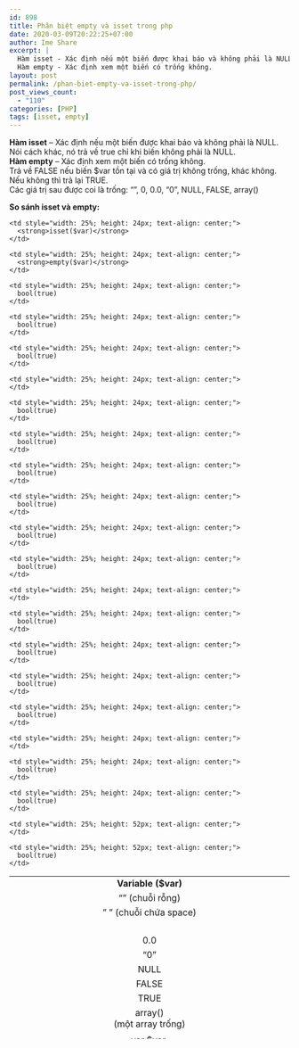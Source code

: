 ```yaml
---
id: 898
title: Phân biệt empty và isset trong php
date: 2020-03-09T20:22:25+07:00
author: Ime Share
excerpt: |
  Hàm isset - Xác định nếu một biến được khai báo và không phải là NULL.
  Hàm empty - Xác định xem một biến có trống không.
layout: post
permalink: /phan-biet-empty-va-isset-trong-php/
post_views_count:
  - "110"
categories: [PHP]
tags: [isset, empty]
---
```

**Hàm isset** &#8211; Xác định nếu một biến được khai báo và không phải là NULL. Nói cách khác, nó trả về true chỉ khi biến không phải là NULL.  
**Hàm empty** &#8211; Xác định xem một biến có trống không.  
Trả về FALSE nếu biến $var tồn tại và có giá trị không trống, khác không. Nếu không thì trả lại TRUE.  
Các giá trị sau được coi là trống: &#8220;&#8221;, 0, 0.0, &#8220;0&#8221;, NULL, FALSE, array()

**So sánh isset và empty:**

<table style="border-collapse: collapse; width: 100%; height: 292px;">
  <tr style="height: 24px;">
    <td style="width: 50%; height: 24px; text-align: center;">
      <strong>Variable ($var)</strong>
    </td>
    
    <td style="width: 25%; height: 24px; text-align: center;">
      <strong>isset($var)</strong>
    </td>
    
    <td style="width: 25%; height: 24px; text-align: center;">
      <strong>empty($var)</strong>
    </td>
  </tr>
  
  <tr style="height: 24px;">
    <td style="width: 50%; height: 24px; text-align: center;">
      “” (chuỗi rỗng)
    </td>
    
    <td style="width: 25%; height: 24px; text-align: center;">
      bool(true)
    </td>
    
    <td style="width: 25%; height: 24px; text-align: center;">
      bool(true)
    </td>
  </tr>
  
  <tr style="height: 24px;">
    <td style="width: 50%; height: 24px; text-align: center;">
      ” ” (chuỗi chứa space)
    </td>
    
    <td style="width: 25%; height: 24px; text-align: center;">
      bool(true)
    </td>
    
    <td style="width: 25%; height: 24px; text-align: center;">
    </td>
  </tr>
  
  <tr style="height: 24px;">
    <td style="width: 50%; height: 24px; text-align: center;">
    </td>
    
    <td style="width: 25%; height: 24px; text-align: center;">
      bool(true)
    </td>
    
    <td style="width: 25%; height: 24px; text-align: center;">
      bool(true)
    </td>
  </tr>
  
  <tr style="height: 24px;">
    <td style="width: 50%; height: 24px; text-align: center;">
      0.0
    </td>
    
    <td style="width: 25%; height: 24px; text-align: center;">
      bool(true)
    </td>
    
    <td style="width: 25%; height: 24px; text-align: center;">
      bool(true)
    </td>
  </tr>
  
  <tr style="height: 24px;">
    <td style="width: 50%; height: 24px; text-align: center;">
      &#8220;0&#8221;
    </td>
    
    <td style="width: 25%; height: 24px; text-align: center;">
      bool(true)
    </td>
    
    <td style="width: 25%; height: 24px; text-align: center;">
      bool(true)
    </td>
  </tr>
  
  <tr style="height: 24px;">
    <td style="width: 50%; height: 24px; text-align: center;">
      NULL
    </td>
    
    <td style="width: 25%; height: 24px; text-align: center;">
    </td>
    
    <td style="width: 25%; height: 24px; text-align: center;">
      bool(true)
    </td>
  </tr>
  
  <tr style="height: 24px;">
    <td style="width: 50%; height: 24px; text-align: center;">
      FALSE
    </td>
    
    <td style="width: 25%; height: 24px; text-align: center;">
      bool(true)
    </td>
    
    <td style="width: 25%; height: 24px; text-align: center;">
      bool(true)
    </td>
  </tr>
  
  <tr style="height: 24px;">
    <td style="width: 50%; height: 24px; text-align: center;">
      TRUE
    </td>
    
    <td style="width: 25%; height: 24px; text-align: center;">
      bool(true)
    </td>
    
    <td style="width: 25%; height: 24px; text-align: center;">
    </td>
  </tr>
  
  <tr style="height: 24px;">
    <td style="width: 50%; height: 24px; text-align: center;">
      array()<br /> (một array trống)
    </td>
    
    <td style="width: 25%; height: 24px; text-align: center;">
      bool(true)
    </td>
    
    <td style="width: 25%; height: 24px; text-align: center;">
      bool(true)
    </td>
  </tr>
  
  <tr style="height: 52px;">
    <td style="width: 50%; height: 52px; text-align: center;">
      var $var;<br /> (một biến được khai báo, nhưng không có giá trị)
    </td>
    
    <td style="width: 25%; height: 52px; text-align: center;">
    </td>
    
    <td style="width: 25%; height: 52px; text-align: center;">
      bool(true)
    </td>
  </tr>
</table>